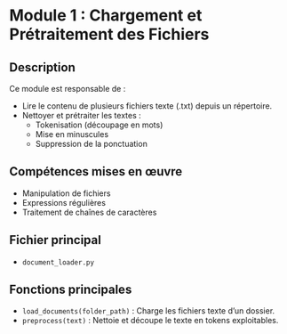 # Module 1 : Chargement et Prétraitement des Fichiers

##  Description
Ce module est responsable de :
- Lire le contenu de plusieurs fichiers texte (.txt) depuis un répertoire.
- Nettoyer et prétraiter les textes :
  - Tokenisation (découpage en mots)
  - Mise en minuscules
  - Suppression de la ponctuation

##  Compétences mises en œuvre
- Manipulation de fichiers
- Expressions régulières
- Traitement de chaînes de caractères

##  Fichier principal
- `document_loader.py`

##  Fonctions principales
- `load_documents(folder_path)` : Charge les fichiers texte d’un dossier.
- `preprocess(text)` : Nettoie et découpe le texte en tokens exploitables.
